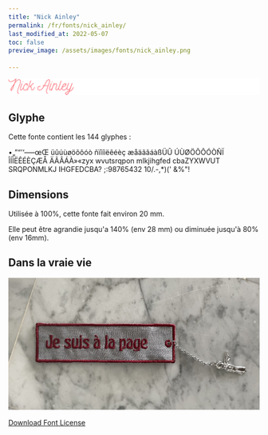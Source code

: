 ```yaml
---
title: "Nick Ainley"
permalink: /fr/fonts/nick_ainley/
last_modified_at: 2022-05-07
toc: false
preview_image: /assets/images/fonts/nick_ainley.png

---
```

![Nick Ainley](/assets/images/fonts/nick_ainley.png)

## Glyphe

Cette fonte contient les 144 glyphes :

•„”“’‘—–œŒ
üûúùøöõôóò
ñïîíìëêéèç
æåäãâáàßÜÛ
ÚÙØÖÕÔÓÒÑÏ
ÎÍÌËÊÉÈÇÆÅ
ÄÃÂÁÀ»«zyx
wvutsrqpon
mlkjihgfed
cbaZYXWVUT
SRQPONMLKJ
IHGFEDCBA?
;:98765432
10/.-,*)('
&%"!

## Dimensions

Utilisée à 100%, cette fonte fait environ 20 mm.

Elle peut être agrandie jusqu'a 140% (env 28 mm) ou diminuée jusqu'à 80% (env 16mm).

## Dans la vraie vie
![MarquePage](/assets/images/fonts/excalibur2.jpg)


[Download Font License](https://github.com/inkstitch/inkstitch/tree/main/fonts/excalibur_KOR/LICENSE)
